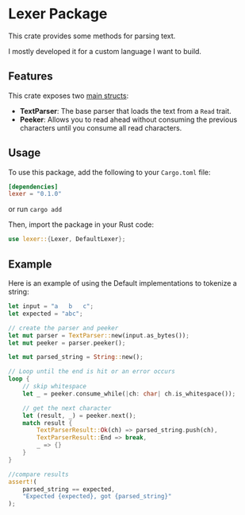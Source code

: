 # Lexer Package
This crate provides some methods for parsing text.

I mostly developed it for a custom language I want to build.

## Features
This crate exposes two [main structs](./src/text_parser.rs):
* **TextParser**: The base parser that loads the text from a `Read` trait.
* **Peeker**: Allows you to read ahead without consuming the previous characters until you consume all read characters.

## Usage

To use this package, add the following to your `Cargo.toml` file:
```toml
[dependencies]
lexer = "0.1.0"
```

or run `cargo add`

Then, import the package in your Rust code:
```rust
use lexer::{Lexer, DefaultLexer};
```

## Example
Here is an example of using the Default implementations to tokenize a string:
```rust
let input = "a   b   c";
let expected = "abc";

// create the parser and peeker
let mut parser = TextParser::new(input.as_bytes());
let mut peeker = parser.peeker();

let mut parsed_string = String::new();

// Loop until the end is hit or an error occurs
loop {
    // skip whitespace
    let _ = peeker.consume_while(|ch: char| ch.is_whitespace());

    // get the next character
    let (result, _) = peeker.next();
    match result {
        TextParserResult::Ok(ch) => parsed_string.push(ch),
        TextParserResult::End => break,
        _ => {}
    }
}

//compare results
assert!(
    parsed_string == expected,
    "Expected {expected}, got {parsed_string}"
);
```